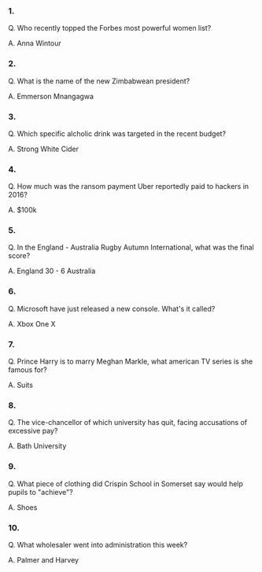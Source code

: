 ### 1.
Q. Who recently topped the Forbes most powerful women list?

A. Anna Wintour

### 2.
Q. What is the name of the new Zimbabwean president?

A. Emmerson Mnangagwa

### 3.
Q. Which specific alcholic drink was targeted in the recent budget?

A. Strong White Cider

### 4. 
Q. How much was the ransom payment Uber reportedly paid to hackers in 2016?

A. $100k

### 5. 
Q. In the England - Australia Rugby Autumn International, what was the final score?

A. England 30 - 6 Australia

### 6. 
Q. Microsoft have just released a new console. What's it called?

A. Xbox One X

### 7.
Q. Prince Harry is to marry Meghan Markle, what american TV series is she famous for?

A. Suits

### 8. 
Q. The vice-chancellor of which university has quit, facing accusations of excessive pay?

A. Bath University


### 9. 
Q. What piece of clothing did Crispin School in Somerset say would help pupils to "achieve"?

A. Shoes

### 10.
Q. What wholesaler went into administration this week?

A. Palmer and Harvey

